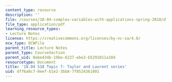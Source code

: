 ```yaml
---
content_type: resource
description: ''
file: /courses/18-04-complex-variables-with-applications-spring-2018/dff6a0c70eefb1e23bb87f8524361801_MIT18_04S18_topic7.pdf
file_type: application/pdf
learning_resource_types:
- Lecture Notes
license: https://creativecommons.org/licenses/by-nc-sa/4.0/
ocw_type: OCWFile
parent_title: Lecture Notes
parent_type: CourseSection
parent_uid: 0abe434b-19be-6227-ebe3-b5291011a10d
resourcetype: Document
title: '18.04 S18 Topic 7: Taylor and Laurent series'
uid: dff6a0c7-0eef-b1e2-3bb8-7f8524361801
---
```

